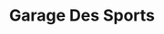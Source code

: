 ---
title: "Garage Des Sports"
url: /forges-les-eaux/garage-des-sports/
shop: réparation de voitures
---